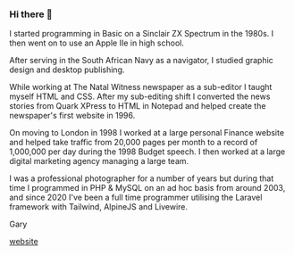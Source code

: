 ### Hi there 👋
I started programming in Basic on a Sinclair ZX Spectrum in the 1980s. I then went on to use an Apple IIe in high school. 

After serving in the South African Navy as a navigator, I studied graphic design and desktop publishing.

While working at The Natal Witness newspaper as a sub-editor I taught myself HTML and CSS. After my sub-editing shift I converted the news stories from Quark XPress to HTML in Notepad and helped create the newspaper's first website in 1996.

On moving to London in 1998 I worked at a large personal Finance website and helped take traffic from 20,000 pages per month to a record of 1,000,000 per day during the 1998 Budget speech. I then worked at a large digital marketing agency managing a large team.

I was a professional photographer for a number of years but during that time I programmed in PHP & MySQL on an ad hoc basis from around 2003, and since 2020 I've been a full time programmer utilising the Laravel framework with Tailwind, AlpineJS and Livewire.

Gary

[website](https://flipper.co.za)
